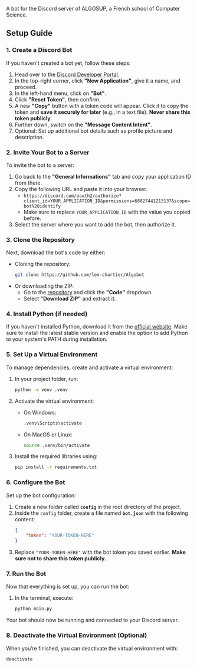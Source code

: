 A bot for the Discord server of ALGOSUP, a French school of Computer Science.

## Setup Guide

### 1. Create a Discord Bot
If you haven't created a bot yet, follow these steps:

1. Head over to the [Discord Developer Portal](https://discord.com/developers/applications).
2. In the top-right corner, click **"New Application"**, give it a name, and proceed.
3. In the left-hand menu, click on **"Bot"**.
4. Click **"Reset Token"**, then confirm. 
5. A new **"Copy"** button with a token code will appear. Click it to copy the token and **save it securely for later** (e.g., in a text file). **Never share this token publicly**.
6. Further down, switch on the **"Message Content Intent"**.
7. Optional: Set up additional bot details such as profile picture and description.

### 2. Invite Your Bot to a Server
To invite the bot to a server:

1. Go back to the **"General Informations"** tab and copy your application ID from there.
3. Copy the following URL and paste it into your browser.
   - `https://discord.com/oauth2/authorize?client_id=YOUR_APPLICATION_ID&permissions=68027441213137&scope=bot%20identify`
   - Make sure to replace `YOUR_APPLICATION_ID` with the value you copied before.
4. Select the server where you want to add the bot, then authorize it.

### 3. Clone the Repository
Next, download the bot's code by either:

- Cloning the repository:
  ```bash
  git clone https://github.com/leo-chartier/Algobot
  ```
- Or downloading the ZIP:
  - Go to the [repository](https://github.com/leo-chartier/Algobot) and click the **"Code"** dropdown.
  - Select **"Download ZIP"** and extract it.

### 4. Install Python (if needed)
If you haven't installed Python, download it from the [official website](https://www.python.org/downloads/). Make sure to install the latest stable version and enable the option to add Python to your system's PATH during installation.

### 5. Set Up a Virtual Environment
To manage dependencies, create and activate a virtual environment:

1. In your project folder, run:
   ```bash
   python -m venv .venv
   ```
2. Activate the virtual environment:
   - On Windows:
     ```bash
     .venv\Scripts\activate
     ```
   - On MacOS or Linux:
     ```bash
     source .venv/bin/activate
     ```

3. Install the required libraries using:
   ```bash
   pip install -r requirements.txt
   ```

### 6. Configure the Bot
Set up the bot configuration:

1. Create a new folder called **`config`** in the root directory of the project.
2. Inside the `config` folder, create a file named **`bot.json`** with the following content:
   ```json
   {
       "token": "YOUR-TOKEN-HERE"
   }
   ```
3. Replace `"YOUR-TOKEN-HERE"` with the bot token you saved earlier. **Make sure not to share this token publicly.**

### 7. Run the Bot
Now that everything is set up, you can run the bot:

1. In the terminal, execute:
   ```bash
   python main.py
   ```

Your bot should now be running and connected to your Discord server.

### 8. Deactivate the Virtual Environment (Optional)
When you’re finished, you can deactivate the virtual environment with:
```bash
deactivate
```
